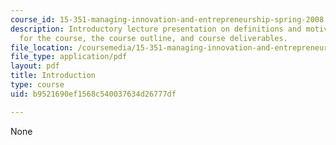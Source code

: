 ```yaml
---
course_id: 15-351-managing-innovation-and-entrepreneurship-spring-2008
description: Introductory lecture presentation on definitions and motivations, goals
  for the course, the course outline, and course deliverables.
file_location: /coursemedia/15-351-managing-innovation-and-entrepreneurship-spring-2008/b9521690ef1568c540037634d26777df_01_intro.pdf
file_type: application/pdf
layout: pdf
title: Introduction
type: course
uid: b9521690ef1568c540037634d26777df

---
```

None